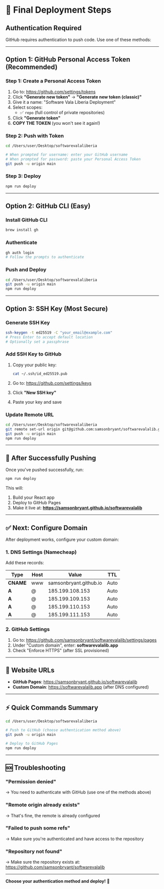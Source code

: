 # 🔐 Final Deployment Steps

## Authentication Required

GitHub requires authentication to push code. Use one of these methods:

---

## Option 1: GitHub Personal Access Token (Recommended)

### Step 1: Create a Personal Access Token

1. Go to: https://github.com/settings/tokens
2. Click **"Generate new token"** → **"Generate new token (classic)"**
3. Give it a name: "Software Vala Liberia Deployment"
4. Select scopes:
   - ✅ `repo` (full control of private repositories)
5. Click **"Generate token"**
6. **COPY THE TOKEN** (you won't see it again!)

### Step 2: Push with Token

```bash
cd /Users/user/Desktop/softwarevalaliberia

# When prompted for username: enter your GitHub username
# When prompted for password: paste your Personal Access Token
git push -u origin main
```

### Step 3: Deploy

```bash
npm run deploy
```

---

## Option 2: GitHub CLI (Easy)

### Install GitHub CLI

```bash
brew install gh
```

### Authenticate

```bash
gh auth login
# Follow the prompts to authenticate
```

### Push and Deploy

```bash
cd /Users/user/Desktop/softwarevalaliberia
git push -u origin main
npm run deploy
```

---

## Option 3: SSH Key (Most Secure)

### Generate SSH Key

```bash
ssh-keygen -t ed25519 -C "your_email@example.com"
# Press Enter to accept default location
# Optionally set a passphrase
```

### Add SSH Key to GitHub

1. Copy your public key:
   ```bash
   cat ~/.ssh/id_ed25519.pub
   ```

2. Go to: https://github.com/settings/keys
3. Click **"New SSH key"**
4. Paste your key and save

### Update Remote URL

```bash
cd /Users/user/Desktop/softwarevalaliberia
git remote set-url origin git@github.com:samsonbryant/softwarevalalib.git
git push -u origin main
npm run deploy
```

---

## 📝 After Successfully Pushing

Once you've pushed successfully, run:

```bash
npm run deploy
```

This will:
1. Build your React app
2. Deploy to GitHub Pages
3. Make it live at: **https://samsonbryant.github.io/softwarevalalib**

---

## ✅ Next: Configure Domain

After deployment works, configure your custom domain:

### 1. DNS Settings (Namecheap)

Add these records:

| Type | Host | Value | TTL |
|------|------|-------|-----|
| **CNAME** | www | samsonbryant.github.io | Auto |
| **A** | @ | 185.199.108.153 | Auto |
| **A** | @ | 185.199.109.153 | Auto |
| **A** | @ | 185.199.110.153 | Auto |
| **A** | @ | 185.199.111.153 | Auto |

### 2. GitHub Settings

1. Go to: https://github.com/samsonbryant/softwarevalalib/settings/pages
2. Under "Custom domain", enter: **softwarevalalib.app**
3. Check "Enforce HTTPS" (after SSL provisioned)

---

## 🎯 Website URLs

- **GitHub Pages**: https://samsonbryant.github.io/softwarevalalib
- **Custom Domain**: https://softwarevalalib.app (after DNS configured)

---

## ⚡ Quick Commands Summary

```bash
cd /Users/user/Desktop/softwarevalaliberia

# Push to GitHub (choose authentication method above)
git push -u origin main

# Deploy to GitHub Pages
npm run deploy
```

---

## 🆘 Troubleshooting

### "Permission denied"
→ You need to authenticate with GitHub (use one of the methods above)

### "Remote origin already exists"
→ That's fine, the remote is already configured

### "Failed to push some refs"
→ Make sure you're authenticated and have access to the repository

### "Repository not found"
→ Make sure the repository exists at: https://github.com/samsonbryant/softwarevalalib

---

**Choose your authentication method and deploy!** 🚀

